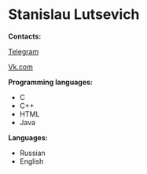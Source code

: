 # Stanislau Lutsevich

**Contacts:**

[Telegram](https://t.me/ZZH0C)

[Vk.com](https://vk.com/zzh0c)

**Programming languages:** 
* C 
* C++
* HTML 
* Java
 
**Languages:**
* Russian 
* English
